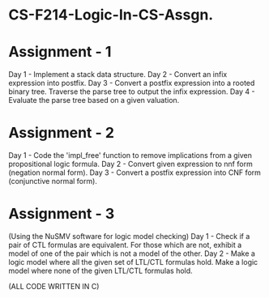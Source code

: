# CS-F214-Logic-In-CS-Assgn.

# Assignment - 1
Day 1 - Implement a stack data structure.
Day 2 - Convert an infix expression into postfix.
Day 3 - Convert a postfix expression into a rooted binary tree.
        Traverse the parse tree to output the infix expression.
Day 4 - Evaluate the parse tree based on a given valuation.

# Assignment - 2
Day 1 - Code the 'impl_free' function to remove implications from a given propositional logic formula.
Day 2 - Convert given expression to nnf form (negation normal form).
Day 3 - Convert a postfix expression into CNF form (conjunctive normal form).

# Assignment - 3
(Using the NuSMV software for logic model checking)
Day 1 - Check if a pair of CTL formulas are equivalent. For those which are not, exhibit a
        model of one of the pair which is not a model of the other.
Day 2 - Make a logic model where all the given set of LTL/CTL formulas hold.
        Make a logic model where none of the given LTL/CTL formulas hold.
        
(ALL CODE WRITTEN IN C)
